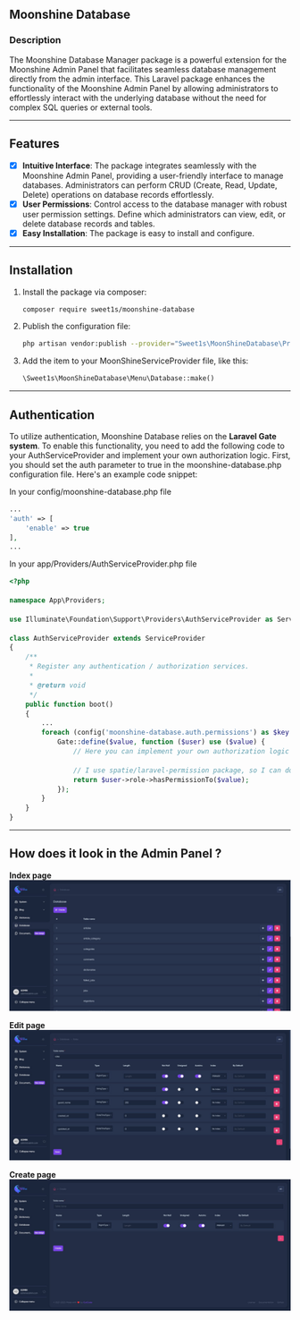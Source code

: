 ## Moonshine Database

### Description

The Moonshine Database Manager package is a powerful extension for the Moonshine Admin Panel that facilitates seamless
database management directly from the admin interface. This Laravel package enhances the functionality of the Moonshine
Admin Panel by allowing administrators to effortlessly interact with the underlying database without the need for
complex SQL queries or external tools.

---

## Features

- [x] __Intuitive Interface__: The package integrates seamlessly with the Moonshine Admin Panel, providing a
  user-friendly interface to manage databases. Administrators can perform CRUD (Create, Read, Update, Delete) operations
  on database records effortlessly.
- [x] __User Permissions__: Control access to the database manager with robust user permission settings. Define which
  administrators can view, edit, or delete database records and tables.
- [X] __Easy Installation__: The package is easy to install and configure.

---

## Installation

1. Install the package via composer:

    ```bash
    composer require sweet1s/moonshine-database
    ```

2. Publish the configuration file:

    ```bash
    php artisan vendor:publish --provider="Sweet1s\MoonShineDatabase\Providers\MoonShineDatabaseServiceProvider" --tag="config"
    ```

3. Add the item to your MoonShineServiceProvider file, like this:
    ```php
    \Sweet1s\MoonShineDatabase\Menu\Database::make()
    ```

---

## Authentication

To utilize authentication, Moonshine Database relies on the __Laravel Gate system__. To enable this functionality, you
need to add the following code to your AuthServiceProvider and implement your own authorization logic. First, you should
set the auth parameter to true in the moonshine-database.php configuration file. Here's an example code snippet:

In your config/moonshine-database.php file

```php
...
'auth' => [
    'enable' => true
],
...
```

In your app/Providers/AuthServiceProvider.php file

```php
<?php

namespace App\Providers;

use Illuminate\Foundation\Support\Providers\AuthServiceProvider as ServiceProvider;use Illuminate\Support\Facades\Gate;

class AuthServiceProvider extends ServiceProvider
{
    /**
     * Register any authentication / authorization services.
     *
     * @return void
     */
    public function boot()
    {
        ...
        foreach (config('moonshine-database.auth.permissions') as $key => $value) {
            Gate::define($value, function ($user) use ($value) {
                // Here you can implement your own authorization logic

                // I use spatie/laravel-permission package, so I can do like this:
                return $user->role->hasPermissionTo($value);
            });
        }
    }
}

```

---

## How does it look in the Admin Panel ?

__Index page__
![Index Page](./.docs/images/index.jpg)

__Edit page__
![Edit Page](./.docs/images/edit.jpg)

__Create page__
![Edit Page](./.docs/images/create.jpg)
